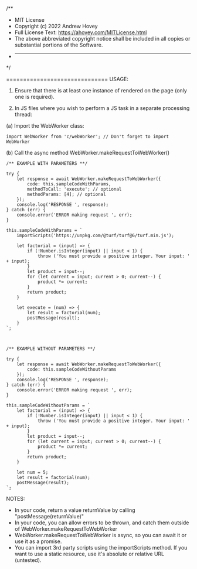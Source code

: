 /**
 * MIT License
 * Copyright (c) 2022 Andrew Hovey
 * Full License Text: https://ahovey.com/MITLicense.html
 * The above abbreviated copyright notice shall be included in all copies or substantial portions of the Software.
 * -----------------------------------------------------
 */
 
 ==============================
 USAGE:

1. Ensure that there is at least one instance of <c-web-worker> rendered on the page (only one is required).

2. In JS files where you wish to perform a JS task in a separate processing thread:

(a) Import the WebWorker class:

    import WebWorker from 'c/webWorker'; // Don't forget to import WebWorker


(b) Call the async method WebWorker.makeRequestToWebWorker()

    /** EXAMPLE WITH PARAMETERS **/

    try {
        let response = await WebWorker.makeRequestToWebWorker({
            code: this.sampleCodeWithParams,
            methodToCall: 'execute'; // optional
            methodParams: [4]; // optional
        });
        console.log('RESPONSE ', response);
    } catch (err) {
        console.error('ERROR making request ', err);
    }

    this.sampleCodeWithParams = `
        importScripts('https://unpkg.com/@turf/turf@6/turf.min.js');

        let factorial = (input) => {
            if (!Number.isInteger(input) || input < 1) {
                throw ('You must provide a positive integer. Your input: ' + input);
            }
            let product = input--;
            for (let current = input; current > 0; current--) {
                product *= current;
            }
            return product;
        }
        
        let execute = (num) => {
            let result = factorial(num);
            postMessage(result);
        }
    `;



    /** EXAMPLE WITHOUT PARAMETERS **/

    try {
        let response = await WebWorker.makeRequestToWebWorker({
            code: this.sampleCodeWithoutParams
        });
        console.log('RESPONSE ', response);
    } catch (err) {
        console.error('ERROR making request ', err);
    }

    this.sampleCodeWithoutParams = `
        let factorial = (input) => {
            if (!Number.isInteger(input) || input < 1) {
                throw ('You must provide a positive integer. Your input: ' + input);
            }
            let product = input--;
            for (let current = input; current > 0; current--) {
                product *= current;
            }
            return product;
        }

        let num = 5;
        let result = factorial(num);
        postMessage(result);
    `;

    

NOTES:
 - In your code, return a value returnValue by calling "postMessage(returnValue)"
 - In your code, you can allow errors to be thrown, and catch them outside of WebWorker.makeRequestToWebWorker
 - WebWorker.makeRequestToWebWorker is async, so you can await it or use it as a promise.
 - You can import 3rd party scripts using the importScripts method. If you want to use a static resource, use it's absolute or relative URL (untested).